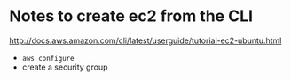 # Notes to create ec2 from the CLI

http://docs.aws.amazon.com/cli/latest/userguide/tutorial-ec2-ubuntu.html

* `aws configure`
* create a security group
